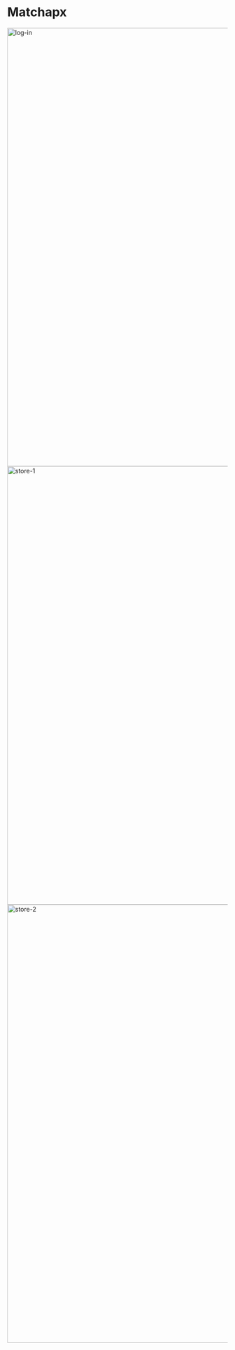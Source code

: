 

<p align="center">
  
  # Matchapx

<img width="1000" alt="log-in" src="https://user-images.githubusercontent.com/16784931/213752263-7623825a-8c73-4c42-a7ad-3652e54498bf.png">

<img width="1000" alt="store-1" src="https://user-images.githubusercontent.com/16784931/213751162-927881f3-7199-4956-93d5-22ad0ddaf6de.png">
  
<img width="1000" alt="store-2" src="https://user-images.githubusercontent.com/16784931/213752319-6d12affd-b155-4353-ac6a-4b093d62e279.png">

  
  


</p>
